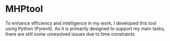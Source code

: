 # MHPtool
To enhance efficiency and intelligence in my work, I developed this tool using Python (Pyrevit). As it is primarily designed to support my main tasks, there are still some unresolved issues due to time constraints
